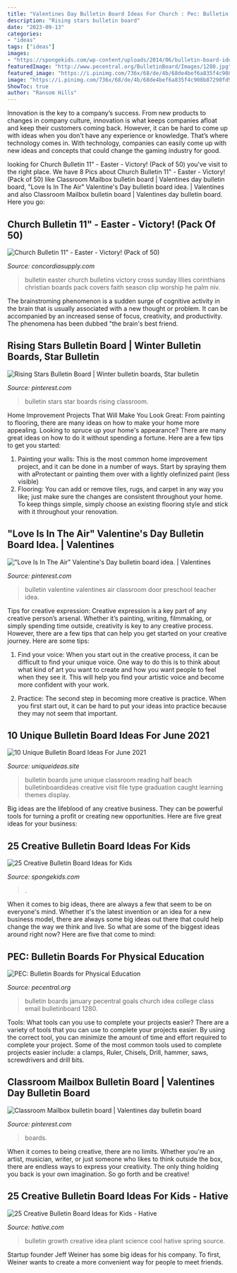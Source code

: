 ```yaml
---
title: "Valentines Day Bulletin Board Ideas For Church : Pec: Bulletin Boards For Physical Education"
description: "Rising stars bulletin board"
date: "2023-09-13"
categories:
- "ideas"
tags: ["ideas"]
images:
- "https://spongekids.com/wp-content/uploads/2014/06/bulletin-board-ideas/16-under-the-sea-bulletin-board.jpg"
featuredImage: "http://www.pecentral.org/BulletinBoard/Images/1280.jpg"
featured_image: "https://i.pinimg.com/736x/68/de/4b/68de4bef6a835f4c908b87290fd96e66.jpg"
image: "https://i.pinimg.com/736x/68/de/4b/68de4bef6a835f4c908b87290fd96e66.jpg"
ShowToc: true
author: "Ransom Hills"
---
```



Innovation is the key to a company’s success. From new products to changes in company culture, innovation is what keeps companies afloat and keep their customers coming back. However, it can be hard to come up with ideas when you don’t have any experience or knowledge. That’s where technology comes in. With technology, companies can easily come up with new ideas and concepts that could change the gaming industry for good.

	

		
looking for Church Bulletin 11&quot; - Easter - Victory! (Pack of 50) you've visit to the right place. We have 8 Pics about Church Bulletin 11&quot; - Easter - Victory! (Pack of 50) like Classroom Mailbox bulletin board | Valentines day bulletin board, &quot;Love Is In The Air&quot; Valentine&#039;s Day bulletin board idea. | Valentines and also Classroom Mailbox bulletin board | Valentines day bulletin board. Here you go:
		
    
## Church Bulletin 11&quot; - Easter - Victory! (Pack Of 50)

<img loading=lazy src="https://www.concordiasupply.com/sca/A4613-media-01.jpg?resizeid=3&amp;resizeh=600&amp;resizew=600" onerror="this.onerror=null;this.src='https://tse4.mm.bing.net/th?id=OIP.66DoYayma1xEiQtSRfPzPQAAAA&amp;pid=15.1';" alt="Church Bulletin 11&quot; - Easter - Victory! (Pack of 50)">

_Source: concordiasupply.com_

>bulletin easter church bulletins victory cross sunday lilies corinthians christian boards pack covers faith season clip worship he palm niv. 

	

The brainstroming phenomenon is a sudden surge of cognitive activity in the brain that is usually associated with a new thought or problem. It can be accompanied by an increased sense of focus, creativity, and productivity. The phenomena has been dubbed "the brain's best friend.

    
## Rising Stars Bulletin Board | Winter Bulletin Boards, Star Bulletin

<img loading=lazy src="https://i.pinimg.com/originals/43/77/41/437741b2056ed147d5c3e6e4b376884e.jpg" onerror="this.onerror=null;this.src='https://tse2.mm.bing.net/th?id=OIP.vtyJuii5kzwZmob0WfXvKgHaGs&amp;pid=15.1';" alt="Rising Stars Bulletin Board | Winter bulletin boards, Star bulletin">

_Source: pinterest.com_

>bulletin stars star boards rising classroom. 

	

Home Improvement Projects That Will Make You Look Great: From painting to flooring, there are many ideas on how to make your home more appealing.
Looking to spruce up your home's appearance? There are many great ideas on how to do it without spending a fortune. Here are a few tips to get you started:
1. Painting your walls: This is the most common home improvement project, and it can be done in a number of ways. Start by spraying them with aProtectant or painting them over with a lightly olefinized paint (less visible) 
2. Flooring: You can add or remove tiles, rugs, and carpet in any way you like; just make sure the changes are consistent throughout your home. To keep things simple, simply choose an existing flooring style and stick with it throughout your renovation.

    
## &quot;Love Is In The Air&quot; Valentine&#039;s Day Bulletin Board Idea. | Valentines

<img loading=lazy src="https://i.pinimg.com/736x/68/de/4b/68de4bef6a835f4c908b87290fd96e66.jpg" onerror="this.onerror=null;this.src='https://tse4.mm.bing.net/th?id=OIP.IoSEfI8FLHNsOeEzMVZepAHaFO&amp;pid=15.1';" alt="&quot;Love Is In The Air&quot; Valentine&#039;s Day bulletin board idea. | Valentines">

_Source: pinterest.com_

>bulletin valentine valentines air classroom door preschool teacher idea. 

	

Tips for creative expression:
Creative expression is a key part of any creative person’s arsenal. Whether it’s painting, writing, filmmaking, or simply spending time outside, creativity is key to any creative process. However, there are a few tips that can help you get started on your creative journey. Here are some tips:
1. Find your voice: When you start out in the creative process, it can be difficult to find your unique voice. One way to do this is to think about what kind of art you want to create and how you want people to feel when they see it. This will help you find your artistic voice and become more confident with your work.

2. Practice: The second step in becoming more creative is practice. When you first start out, it can be hard to put your ideas into practice because they may not seem that important.

    
## 10 Unique Bulletin Board Ideas For June 2021

<img loading=lazy src="https://www.uniqueideas.site/wp-content/uploads/bulletin-board-ideas-june-2011.jpg" onerror="this.onerror=null;this.src='https://tse2.mm.bing.net/th?id=OIP.VR-wqPvYHB709reI3J0jgQHaFj&amp;pid=15.1';" alt="10 Unique Bulletin Board Ideas For June 2021">

_Source: uniqueideas.site_

>bulletin boards june unique classroom reading half beach bulletinboardideas creative visit file type graduation caught learning themes display. 

	

Big ideas are the lifeblood of any creative business. They can be powerful tools for turning a profit or creating new opportunities. Here are five great ideas for your business:

    
## 25 Creative Bulletin Board Ideas For Kids

<img loading=lazy src="https://spongekids.com/wp-content/uploads/2014/06/bulletin-board-ideas/16-under-the-sea-bulletin-board.jpg" onerror="this.onerror=null;this.src='https://tse4.mm.bing.net/th?id=OIP.ftMfqeE5WpJbtR0Q08rSsAHaJ4&amp;pid=15.1';" alt="25 Creative Bulletin Board Ideas for Kids">

_Source: spongekids.com_

>. 

	

When it comes to big ideas, there are always a few that seem to be on everyone's mind. Whether it's the latest invention or an idea for a new business model, there are always some big ideas out there that could help change the way we think and live. So what are some of the biggest ideas around right now? Here are five that come to mind: 

    
## PEC: Bulletin Boards For Physical Education

<img loading=lazy src="http://www.pecentral.org/BulletinBoard/Images/1280.jpg" onerror="this.onerror=null;this.src='https://tse3.mm.bing.net/th?id=OIP.rQduiz78yzVB_lP3DdxGvAHaFj&amp;pid=15.1';" alt="PEC: Bulletin Boards for Physical Education">

_Source: pecentral.org_

>bulletin boards january pecentral goals church idea college class email bulletinboard 1280. 

	

Tools: What tools can you use to complete your projects easier?
There are a variety of tools that you can use to complete your projects easier. By using the correct tool, you can minimize the amount of time and effort required to complete your project. Some of the most common tools used to complete projects easier include: a clamps, Ruler, Chisels, Drill, hammer, saws, screwdrivers and drill bits.

    
## Classroom Mailbox Bulletin Board | Valentines Day Bulletin Board

<img loading=lazy src="https://i.pinimg.com/736x/3a/4f/b4/3a4fb4bcc57ee6a7111b30da1347281c.jpg" onerror="this.onerror=null;this.src='https://tse4.mm.bing.net/th?id=OIP.pDCMA7HAYWvu7HRgy8GFhwHaJ3&amp;pid=15.1';" alt="Classroom Mailbox bulletin board | Valentines day bulletin board">

_Source: pinterest.com_

>boards. 

	

When it comes to being creative, there are no limits. Whether you're an artist, musician, writer, or just someone who likes to think outside the box, there are endless ways to express your creativity. The only thing holding you back is your own imagination. So go forth and be creative!

    
## 25 Creative Bulletin Board Ideas For Kids - Hative

<img loading=lazy src="https://hative.com/wp-content/uploads/2014/06/bulletin-board-ideas/8-plant-growth-board.jpg" onerror="this.onerror=null;this.src='https://tse2.mm.bing.net/th?id=OIP.pbK8tQ7U2udN990lSJosPgHaJ4&amp;pid=15.1';" alt="25 Creative Bulletin Board Ideas for Kids - Hative">

_Source: hative.com_

>bulletin growth creative idea plant science cool hative spring source. 

	

Startup founder Jeff Weiner has some big ideas for his company. To first, Weiner wants to create a more convenient way for people to meet friends.

